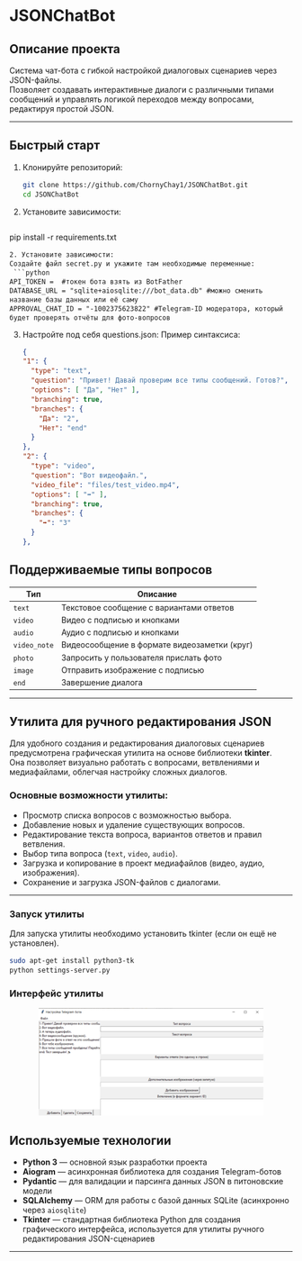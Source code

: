 # JSONChatBot

## Описание проекта
Система чат-бота с гибкой настройкой диалоговых сценариев через JSON-файлы.  
Позволяет создавать интерактивные диалоги с различными типами сообщений и управлять логикой переходов между вопросами, редактируя простой JSON.

---

## Быстрый старт

1. Клонируйте репозиторий:
   ```bash
   git clone https://github.com/ChornyChay1/JSONChatBot.git
   cd JSONChatBot
   ```
2. Установите зависимости:
   ```bash
  pip install -r requirements.txt
   ``` 
2. Установите зависимости:
Создайте файл secret.py и укажите там необходимые переменные:
    ```python
API_TOKEN =  #токен бота взять из BotFather
DATABASE_URL = "sqlite+aiosqlite:///bot_data.db" #можно сменить название базы данных или её саму
APPROVAL_CHAT_ID = "-1002375623822" #Telegram-ID модератора, который будет проверять отчёты для фото-вопросов
  ```
3. Настройте под себя questions.json:
   Пример синтаксиса:
      ```json
    {
      "1": {
        "type": "text",
        "question": "Привет! Давай проверим все типы сообщений. Готов?",
        "options": [ "Да", "Нет" ],
        "branching": true,
        "branches": {
          "Да": "2",
          "Нет": "end"
        }
      },
      "2": {
        "type": "video",
        "question": "Вот видеофайл.",
        "video_file": "files/test_video.mp4",
        "options": [ "➡️" ],
        "branching": true,
        "branches": {
          "➡️": "3"
        }
      },
    ```

## Поддерживаемые типы вопросов

| Тип          | Описание                                  |
|--------------|-------------------------------------------|
| `text`       | Текстовое сообщение с вариантами ответов |
| `video`      | Видео с подписью и кнопками               |
| `audio`      | Аудио с подписью и кнопками               |
| `video_note` | Видеосообщение в формате видеозаметки (круг) |
| `photo`      | Запросить у пользователя прислать фото   |
| `image`      | Отправить изображение с подписью          |
| `end`        | Завершение диалога                        |

---

## Утилита для ручного редактирования JSON

Для удобного создания и редактирования диалоговых сценариев предусмотрена графическая утилита на основе библиотеки **tkinter**.  
Она позволяет визуально работать с вопросами, ветвлениями и медиафайлами, облегчая настройку сложных диалогов.

### Основные возможности утилиты:

- Просмотр списка вопросов с возможностью выбора.
- Добавление новых и удаление существующих вопросов.
- Редактирование текста вопроса, вариантов ответов и правил ветвления.
- Выбор типа вопроса (`text`, `video`, `audio`).
- Загрузка и копирование в проект медиафайлов (видео, аудио, изображения).
- Сохранение и загрузка JSON-файлов с диалогами.

---

### Запуск утилиты

Для запуска утилиты необходимо установить tkinter (если он ещё не установлен).
```bash
sudo apt-get install python3-tk
python settings-server.py
```

### Интерфейс утилиты
<p align="center">
  <img src="presentation/util.png" width="400" alt="Утилита для редактирования сценариев" />
</p>

## Используемые технологии

- **Python 3** — основной язык разработки проекта  
- **Aiogram** — асинхронная библиотека для создания Telegram-ботов  
- **Pydantic** — для валидации и парсинга данных JSON в питоновские модели  
- **SQLAlchemy** — ORM для работы с базой данных SQLite (асинхронно через `aiosqlite`)  
- **Tkinter** — стандартная библиотека Python для создания графического интерфейса, используется для утилиты ручного редактирования JSON-сценариев

---
